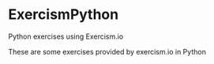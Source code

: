 # ExercismPython
Python exercises using Exercism.io

These are some exercises provided by exercism.io in Python
